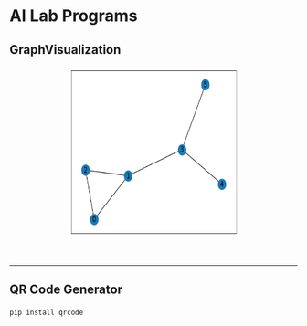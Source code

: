 # AI Lab Programs
## GraphVisualization 
<p align="center">
<img src="https://github.com/Mohammed-Khubaib/AI-/blob/main/GraphVisualizationOutput.png" width="300" height="300">
 </p>

<br><hr>
<h2>QR Code Generator</h2>
<code>pip install qrcode</code>
